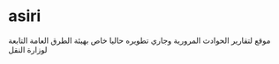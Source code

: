 # asiri
موقع لتقارير الحوادث المرورية وجاري تطويره حاليا خاص بهيئة الطرق العامة التابعة لوزارة النقل
